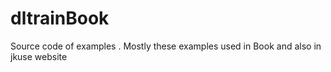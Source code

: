 # dltrainBook
Source code  of examples . Mostly these examples used in Book and also in jkuse website
